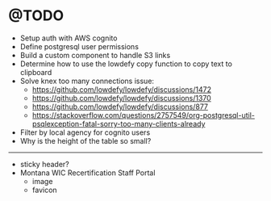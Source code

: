 # @TODO

- Setup auth with AWS cognito
- Define postgresql user permissions
- Build a custom component to handle S3 links
- Determine how to use the lowdefy copy function to copy text to clipboard
- Solve knex too many connections issue:
	- https://github.com/lowdefy/lowdefy/discussions/1472
	- https://github.com/lowdefy/lowdefy/discussions/1370
	- https://github.com/lowdefy/lowdefy/discussions/877
	- https://stackoverflow.com/questions/2757549/org-postgresql-util-psqlexception-fatal-sorry-too-many-clients-already
- Filter by local agency for cognito users
- Why is the height of the table so small?


----

- sticky header?
- Montana WIC Recertification Staff Portal
	- image
	- favicon